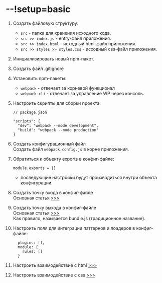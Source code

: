 #  --!setup=basic

1. Создать файловую структуру:
    - `src` - папка для хранения исходного кода.
    - `src >> index.js` - entry-файл приложения.
    - `src >> index.html` - исходный html-файл приложения.
    - `src >> styles >> styles.css` - исходный css-файл приложения.
1. Инициализировать новый npm-пакет.
1. Создать файл .gitignore
1. Установить npm-пакеты:
    - `webpack` - отвечает за корневой функционал
    - `webpack-cli` - отвечает за управление WP через консоль.
1. Настроить скрипты для сборки проекта:

    ```
    // package.json

    "scripts": {
      "dev": "webpack --mode development",
      "build": "webpack --mode production"
    }
    ```
1. Создать конфигурационный файл  
Создать файл `webpack.config.js` в корне приложения.
1. Обратиться к объекту exports в конфиг-файле:

    ```
    module.exports = {}
    ```
    - последующие настройки будут производиться внутри объекта конфигурации.
1. Создать точку входа в конфиг-файле  
Основная статья [>>>](./WP__setup__entry-point.md)  
1. Создать точку выхода в конфиг-файле   
Основная статья [>>>](./WP__setup__output-point.md)    
Как правило, называется bundle.js (традиционное название).
1. Настроить поля для интеграции паттернов и лоадеров в конфиг-файле:

    ```
      plugins: [],
      module: {
        rules: []
      }
    ```
1. Настроить взаимодействие с html [>>>](./WP__extensions__html.md)  
1. Настроить взаимодействие с css [>>>](./WP__extensions__css.md)